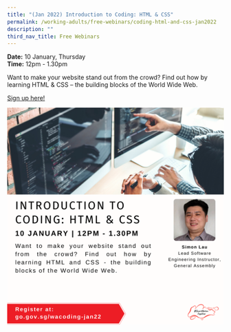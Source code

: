 ```yaml
---
title: "(Jan 2022) Introduction to Coding: HTML & CSS"
permalink: /working-adults/free-webinars/coding-html-and-css-jan2022
description: ""
third_nav_title: Free Webinars
---
```

**Date:** 10 January, Thursday
<br> **Time:** 12pm - 1.30pm

Want to make your website stand out from the crowd? Find out how by learning HTML & CSS – the building blocks of the World Wide Web.

[Sign up here!](https://go.gov.sg/wacoding-jan22)

![Coding workshop](/images/10-Jan-WA.png)
